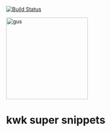 [![Build Status](https://travis-ci.org/kwk-super-snippets/cli.svg?branch=master)](https://travis-ci.org/kwk-super-snippets/cli)


<img alt="gus" src="http://imgur.com/cYnpS6v.png" height="220" />

# kwk super snippets